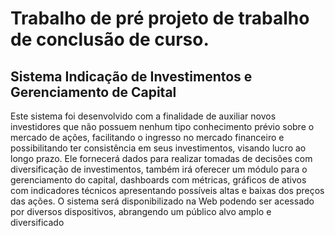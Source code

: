 # Trabalho de pré projeto de trabalho de conclusão de curso.

## Sistema Indicação de Investimentos e Gerenciamento de Capital 

Este sistema foi desenvolvido com a finalidade de auxiliar novos investidores que não possuem nenhum tipo conhecimento prévio sobre o mercado de ações, facilitando o ingresso no mercado financeiro e possibilitando ter consistência em seus investimentos, visando lucro ao longo prazo. Ele fornecerá dados para realizar tomadas de decisões com diversificação de investimentos, também irá oferecer um módulo para o gerenciamento do capital, dashboards com métricas, gráficos de ativos com indicadores técnicos apresentando possíveis altas e baixas dos preços das ações. O sistema será disponibilizado na Web podendo ser acessado por diversos dispositivos, abrangendo um público alvo amplo e diversificado

<!-- ### Objetivos

* Realizar o levantamento de requisitos das necessidades dos investidores
* Mapear os indicadores envolvidos no mercado de Forex.
* Desenvolver gerenciamentos para perfis diferentes de investidores, agressivo ou conservador.
* Construir uma interface de fácil utilização.
* Desenvolver casos de uso.
* Analisar as linguagens mais apropriadas para a construção do robô.
* Construir a aplicação que automatiza a compra e vendas de pares de moedas. -->
